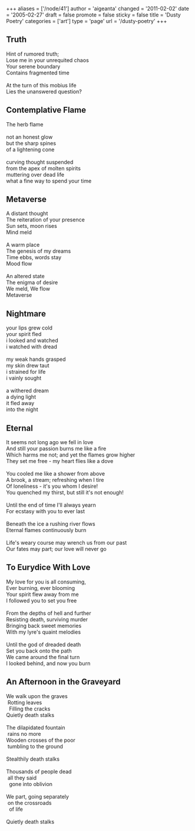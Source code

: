 +++
aliases = ['/node/41']
author = 'aigeanta'
changed = '2011-02-02'
date = '2005-02-27'
draft = false
promote = false
sticky = false
title = 'Dusty Poetry'
categories = ['art']
type = 'page'
url = '/dusty-poetry'
+++
<a id="Truth" name="Truth"><h2>Truth</h2></a><p>Hint of rumored truth;<br />Lose me in your unrequited chaos<br />Your serene boundary<br />Contains fragmented time<br /><br />At the turn of this mobius life<br />Lies the unanswered question?</p>


<!--more-->

<a id="Flame" name="Flame"><h2>Contemplative Flame</h2></a><p>The herb flame<br /><br />not an honest glow<br />but the sharp spines<br />of a lightening cone<br /><br />curving thought suspended<br />from the apex of molten spirits<br />muttering over dead life<br />what a fine way to spend your time</p>

<a id="Metaverse" name="Metaverse"><h2>Metaverse</h2></a><p>A distant thought<br />The reiteration of your presence<br />Sun sets, moon rises<br />Mind meld<br /><br />A warm place<br />The genesis of my dreams<br />Time ebbs, words stay<br />Mood flow<br /><br />An altered state<br />The enigma of desire<br />We meld, We flow<br />Metaverse</p>

<a id="Nightmare" name="Nightmare"><h2>Nightmare</h2></a><p>your lips grew cold<br />your spirit fled<br />i looked and watched<br />i watched with dread<br /><br />my weak hands grasped<br />my skin drew taut<br />i strained for life<br />i vainly sought<br /><br />a withered dream<br />a dying light<br />it fled away<br />into the night</p>

<a id="Eternal" name="Eternal"><h2>Eternal</h2></a><p>It seems not long ago we fell in love<br />And still your passion burns me like a fire<br />Which harms me not; and yet the flames grow higher<br />They set me free - my heart flies like a dove<br /><br />You cooled me like a shower from above<br />A brook, a stream; refreshing when I tire<br />Of loneliness - it's you whom I desire!<br />You quenched my thirst, but still it's not enough!<br /><br />Until the end of time I'll always yearn<br />For ecstasy with you to ever last<br /><br />Beneath the ice a rushing river flows<br />Eternal flames continuously burn<br /><br />Life's weary course may wrench us from our past<br />Our fates may part; our love will never go</p>

<a id="Eurydice" name="Eurydice"><h2>To Eurydice With Love</h2></a><p>My love for you is all consuming,<br />Ever burning, ever blooming<br />Your spirit flew away from me<br />I followed you to set you free<br /><br />From the depths of hell and further<br />Resisting death, surviving murder<br />Bringing back sweet memories<br />With my lyre's quaint melodies<br /><br />Until the god of dreaded death<br />Set you back onto the path<br />We came around the final turn<br />I looked behind, and now you burn</p>

<a id="Graveyard" name="Graveyard"><h2>An Afternoon in the Graveyard</h2></a><p>We walk upon the graves<br />&nbsp;Rotting leaves<br />&nbsp;&nbsp;Filling the cracks<br />Quietly death stalks<br /><br />The dilapidated fountain<br />&nbsp;rains no more<br />Wooden crosses of the poor<br />&nbsp;tumbling to the ground<br /><br />Stealthily death stalks<br /><br />Thousands of people dead<br />&nbsp;all they said<br />&nbsp;&nbsp;gone into oblivion<br /><br />We part, going separately<br />&nbsp;on the crossroads<br />&nbsp;&nbsp;of life<br /><br />Quietly death stalks</p>
